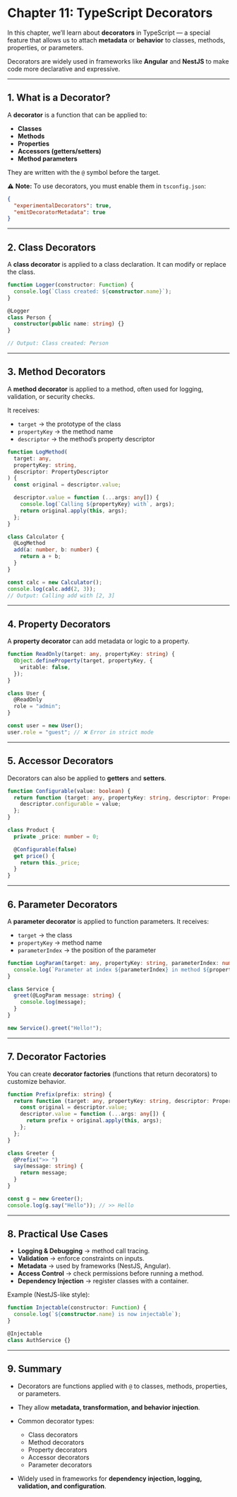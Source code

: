 # Chapter 11: TypeScript Decorators

In this chapter, we’ll learn about **decorators** in TypeScript — a special feature that allows us to attach **metadata** or **behavior** to classes, methods, properties, or parameters.

Decorators are widely used in frameworks like **Angular** and **NestJS** to make code more declarative and expressive.

---

## 1. What is a Decorator?

A **decorator** is a function that can be applied to:

* **Classes**
* **Methods**
* **Properties**
* **Accessors (getters/setters)**
* **Method parameters**

They are written with the `@` symbol before the target.

⚠️ **Note:** To use decorators, you must enable them in `tsconfig.json`:

```json
{
  "experimentalDecorators": true,
  "emitDecoratorMetadata": true
}
```

---

## 2. Class Decorators

A **class decorator** is applied to a class declaration. It can modify or replace the class.

```ts
function Logger(constructor: Function) {
  console.log(`Class created: ${constructor.name}`);
}

@Logger
class Person {
  constructor(public name: string) {}
}

// Output: Class created: Person
```

---

## 3. Method Decorators

A **method decorator** is applied to a method, often used for logging, validation, or security checks.

It receives:

* `target` → the prototype of the class
* `propertyKey` → the method name
* `descriptor` → the method’s property descriptor

```ts
function LogMethod(
  target: any,
  propertyKey: string,
  descriptor: PropertyDescriptor
) {
  const original = descriptor.value;

  descriptor.value = function (...args: any[]) {
    console.log(`Calling ${propertyKey} with`, args);
    return original.apply(this, args);
  };
}

class Calculator {
  @LogMethod
  add(a: number, b: number) {
    return a + b;
  }
}

const calc = new Calculator();
console.log(calc.add(2, 3));
// Output: Calling add with [2, 3]
```

---

## 4. Property Decorators

A **property decorator** can add metadata or logic to a property.

```ts
function ReadOnly(target: any, propertyKey: string) {
  Object.defineProperty(target, propertyKey, {
    writable: false,
  });
}

class User {
  @ReadOnly
  role = "admin";
}

const user = new User();
user.role = "guest"; // ❌ Error in strict mode
```

---

## 5. Accessor Decorators

Decorators can also be applied to **getters** and **setters**.

```ts
function Configurable(value: boolean) {
  return function (target: any, propertyKey: string, descriptor: PropertyDescriptor) {
    descriptor.configurable = value;
  };
}

class Product {
  private _price: number = 0;

  @Configurable(false)
  get price() {
    return this._price;
  }
}
```

---

## 6. Parameter Decorators

A **parameter decorator** is applied to function parameters.
It receives:

* `target` → the class
* `propertyKey` → method name
* `parameterIndex` → the position of the parameter

```ts
function LogParam(target: any, propertyKey: string, parameterIndex: number) {
  console.log(`Parameter at index ${parameterIndex} in method ${propertyKey}`);
}

class Service {
  greet(@LogParam message: string) {
    console.log(message);
  }
}

new Service().greet("Hello!");
```

---

## 7. Decorator Factories

You can create **decorator factories** (functions that return decorators) to customize behavior.

```ts
function Prefix(prefix: string) {
  return function (target: any, propertyKey: string, descriptor: PropertyDescriptor) {
    const original = descriptor.value;
    descriptor.value = function (...args: any[]) {
      return prefix + original.apply(this, args);
    };
  };
}

class Greeter {
  @Prefix(">> ")
  say(message: string) {
    return message;
  }
}

const g = new Greeter();
console.log(g.say("Hello")); // >> Hello
```

---

## 8. Practical Use Cases

* **Logging & Debugging** → method call tracing.
* **Validation** → enforce constraints on inputs.
* **Metadata** → used by frameworks (NestJS, Angular).
* **Access Control** → check permissions before running a method.
* **Dependency Injection** → register classes with a container.

Example (NestJS-like style):

```ts
function Injectable(constructor: Function) {
  console.log(`${constructor.name} is now injectable`);
}

@Injectable
class AuthService {}
```

---

## 9. Summary

* Decorators are functions applied with `@` to classes, methods, properties, or parameters.
* They allow **metadata, transformation, and behavior injection**.
* Common decorator types:

  * Class decorators
  * Method decorators
  * Property decorators
  * Accessor decorators
  * Parameter decorators
* Widely used in frameworks for **dependency injection, logging, validation, and configuration**.

